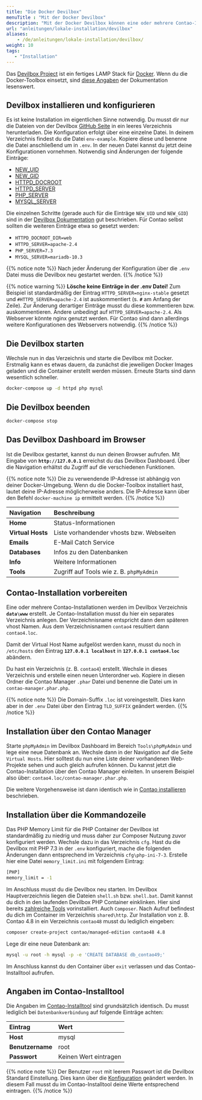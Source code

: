 ```yaml
---
title: "Die Docker Devilbox"
menuTitle : "Mit der Docker Devilbox"
description: "Mit der Docker Devilbox können eine oder mehrere Contao-Installationen lokal installiert und gepflegt werden."
url: "anleitungen/lokale-installation/devilbox"
aliases:
    - /de/anleitungen/lokale-installation/devilbox/
weight: 10
tags: 
   - "Installation"
---
```


Das [Devilbox Project](http://devilbox.org/) ist ein fertiges LAMP Stack für [Docker](https://www.docker.com/). 
Wenn du die Docker-Toolbox einsetzt, sind [diese Angaben](https://devilbox.readthedocs.io/en/latest/howto/docker-toolbox/docker-toolbox-and-the-devilbox.html#howto-docker-toolbox-and-the-devilbox "Docker Toolbox and the Devilbox") der Dokumentation lesenswert.


## Devilbox installieren und konfigurieren

Es ist keine Installation im eigentlichen Sinne notwendig. Du musst dir nur die Dateien von der 
Devilbox [GitHub Seite](https://github.com/cytopia/devilbox) in ein leeres Verzeichnis herunterladen. Die Konfiguration 
erfolgt über eine einzelne Datei. In deinem Verzeichnis findest du die Datei `env-example`. Kopiere diese und benenne 
die Datei anschließend um in `.env`. In der neuen Datei kannst du jetzt deine Konfigurationen vornehmen. Notwendig sind Änderungen der folgende Einträge:

* [NEW_UID](https://devilbox.readthedocs.io/en/latest/configuration-files/env-file.html#new-uid)
* [NEW_GID](https://devilbox.readthedocs.io/en/latest/configuration-files/env-file.html#new-gid)
* [HTTPD_DOCROOT](https://devilbox.readthedocs.io/en/latest/configuration-files/env-file.html#httpd-docroot-dir)
* [HTTPD_SERVER](https://devilbox.readthedocs.io/en/latest/configuration-files/env-file.html#httpd-server)
* [PHP_SERVER](https://devilbox.readthedocs.io/en/latest/configuration-files/env-file.html#php-server)
* [MYSQL_SERVER](https://devilbox.readthedocs.io/en/latest/configuration-files/env-file.html#mysql-server)

Die einzelnen Schritte (gerade auch für die Einträge `NEW_UID` und `NEW_GID`) sind in der [Devilbox Dokumentation](https://devilbox.readthedocs.io/en/latest/getting-started/install-the-devilbox.html#set-uid-and-gid) gut beschrieben. Für Contao selbst sollten die weiteren Einträge etwa so gesetzt werden:

- `HTTPD_DOCROOT_DIR=web`
- `HTTPD_SERVER=apache-2.4`
- `PHP_SERVER=7.3`
- `MYSQL_SERVER=mariadb-10.3`

{{% notice note %}}
Nach jeder Änderung der Konfiguration über die `.env` Datei muss die Devilbox neu gestartet werden.
{{% /notice %}}

{{% notice warning %}}
**Lösche keine Einträge in der .env Datei!** Zum Beispiel ist standardmäßig der Eintrag `HTTPD_SERVER=nginx-stable` 
gesetzt und `#HTTPD_SERVER=apache-2.4` ist auskommentiert (s. **`#`** am Anfang der Zeile). Zur Änderung derartiger 
Einträge musst du diese kommentieren bzw. auskommentieren. Ändere unbedingt auf `HTTPD_SERVER=apache-2.4`. Als Webserver 
könnte nginx genutzt werden. Für Contao sind dann allerdings weitere Konfigurationen des Webservers notwendig.
{{% /notice %}}


## Die Devilbox starten

Wechsle nun in das Verzeichnis und starte die Devilbox mit Docker. Erstmalig kann es etwas dauern, da zunächst die 
jeweiligen Docker Images geladen und die Container erstellt werden müssen. Erneute Starts sind dann wesentlich schneller.


```bash
docker-compose up -d httpd php mysql
```


## Die Devilbox beenden

```bash
docker-compose stop
```


## Das Devilbox Dashboard im Browser

Ist die Devilbox gestartet, kannst du nun deinen Browser aufrufen. Mit Eingabe von **`http://127.0.0.1`** erreichst du 
das Devilbox Dashboard. Über die Navigation erhältst du Zugriff auf die verschiedenen Funktionen.

{{% notice note %}}
Die zu verwendende IP-Adresse ist abhängig von deiner Docker-Umgebung. Wenn du die Docker-Toolbox installiert hast, lautet 
deine IP-Adresse möglicherweise anders. Die IP-Adresse kann über den Befehl `docker-machine ip` ermittelt werden.
{{% /notice %}}

| Navigation          | Beschreibung                               |
|:--------------------|:-------------------------------------------|
| **Home**            | Status-Informationen                       |
| **Virtual Hosts**   | Liste vorhandender vhosts bzw. Webseiten   |
| **Emails**          | E-Mail Catch Service                       |
| **Databases**       | Infos zu den Datenbanken                   |
| **Info**            | Weitere Informationen                      |
| **Tools**           | Zugriff auf Tools wie z. B. `phpMyAdmin`   |


## Contao-Installation vorbereiten

Eine oder mehrere Contao-Installationen werden im Devilbox Verzeichnis **`data\www`** erstellt. Je Contao-Installation 
musst du hier ein separates Verzeichnis anlegen. Der Verzeichnisname entspricht dann dem späteren vhost Namen. Aus dem 
Verzeichnisnamen `contao4` resultiert dann `contao4.loc`.

Damit der Virtual Host Name aufgelöst werden kann, musst du noch in `/etc/hosts` den Eintrag
**`127.0.0.1 localhost`** in **`127.0.0.1 contao4.loc`** abändern. 

Du hast ein Verzeichnis (z. B. `contao4`) erstellt. Wechsle in dieses Verzeichnis und erstelle einen neuen 
Unterordner `web`. Kopiere in diesen Ordner die Contao Manager `.phar` Datei und benenne die Datei um in `contao-manager.phar.php`. 

{{% notice note %}}
Die Domain-Suffix `.loc` ist voreingestellt. Dies kann aber in der `.env` Datei über den Eintrag `TLD_SUFFIX` geändert werden.
{{% /notice %}}


## Installation über den Contao Manager

Starte `phpMyAdmin` im Devilbox Dashboard im Bereich `Tools\phpMyAdmin` und lege eine neue Datenbank an. Wechsle dann 
in der Navigation auf die Seite `Virtual Hosts`. Hier solltest du nun eine Liste deiner vorhandenen Web-Projekte sehen 
und auch gleich aufrufen können. Du kannst jetzt die Contao-Installation über den Contao Manager einleiten. In unserem 
Beispiel also über: `contao4.loc/contao-manager.phar.php`. 

Die weitere Vorgehensweise ist dann identisch wie in [Contao installieren](../../../installation/contao-installieren/) beschrieben.


## Installation über die Kommandozeile

Das PHP Memory Limit für die PHP Container der Devilbox ist standardmäßig zu niedrig und muss daher zur Composer Nutzung 
zuvor konfiguriert werden. Wechsle dazu in das Verzeichnis `cfg`. Hast du die Devilbox mit PHP 7.3 in der `.env` konfiguriert, 
mache die folgenden Änderungen dann entsprechend im Verzeichnis `cfg\php-ini-7-3`. Erstelle hier eine Datei `memory_limit.ini` mit folgendem Eintrag:

```bash
[PHP]
memory_limit = -1
```

Im Anschluss musst du die Devilbox neu starten. Im Devilbox Hauptverzeichnis liegen die Dateien `shell.sh` bzw. `shell.bat`. 
Damit kannst du dich in den laufenden Devilbox PHP Container einklinken. Hier sind bereits [zahlreiche Tools](https://devilbox.readthedocs.io/en/latest/readings/available-tools.html) vorinstalliert. Auch `Composer`. Nach Aufruf befindest du dich im Container im 
Verzeichnis `shared\http`. Zur Installation von z. B. Contao 4.8 in ein Verzeichnis `contao48` musst du lediglich eingeben:

```bash
composer create-project contao/managed-edition contao48 4.8
```

Lege dir eine neue Datenbank an:

```bash
mysql -u root -h mysql -p -e 'CREATE DATABASE db_contao49;'
```

Im Anschluss kannst du den Container über `exit` verlassen und das Contao-Installtool aufrufen.


## Angaben im Contao-Installtool

Die Angaben im [Contao-Installtool](/de/installation/contao-installtool/) sind grundsätzlich identisch. Du musst lediglich 
bei `Datenbankverbindung` auf folgende Einträge achten:

| Eintrag             | Wert                  |
|:--------------------|:----------------------|
| **Host**            | mysql                 |
| **Benutzername**    | root                  |
| **Passwort**        | Keinen Wert eintragen |

{{% notice note %}}
Der Benutzer `root` mit leerem Passwort ist die Devilbox Standard Einstellung. Dies kann über 
die [Konfiguration](https://devilbox.readthedocs.io/en/latest/support/faq.html#can-i-change-the-mysql-root-password) geändert werden. 
In diesem Fall musst du im Contao-Installtool deine Werte entsprechend eintragen.
{{% /notice %}}
